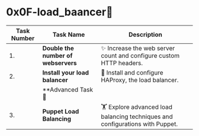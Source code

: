 
#  0x0F-load_baancer📜

| Task Number | Task Name                                   | Description                                                  |
|-------------|---------------------------------------------|--------------------------------------------------------------|
| 1.          | **Double the number of webservers**         | ✨ Increase the web server count and configure custom HTTP headers. |
| 2.          | **Install your load balancer**              | 🚀 Install and configure HAProxy, the load balancer.          |
|             |                                          **Advanced Task💪                                                 |
| 3.          | **Puppet Load Balancing**                   | 🏋️ Explore advanced load balancing techniques and configurations with Puppet. |


